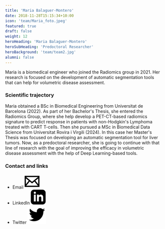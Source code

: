 ```yaml
---
title: 'Maria Balaguer-Montero'
date: 2018-11-28T15:15:34+10:00
icon: 'team/Maria_foto.jpeg'
featured: true
draft: false
weight: 12
heroHeading: 'Maria Balaguer-Montero'
heroSubHeading: 'Predoctoral Researcher'
heroBackground: 'team/team2.jpg'
alumni: false
---
```


Maria is a biomedical engineer who joined the Radiomics group in 2021. Her research is focused on the development of automatic segmentation tools that can help for volumetric disease assessment.
                                                     <br/>





### Scientific trajectory
Maria obtained a BSc in Biomedical Engineering from Universitat de Barcelona (2022). As part of her Bachelor's Thesis, she entered the Radiomics Group, where she help develop a PET-CT-based radiomics signature to predict response in patients with non-Hodgkin's Lymphoma treated with CART T-cells. Then she pursued a MSc in Biomedical Data Science from Universitat Rovira i Virgili (2024). In this case her Master's Thesis was focused on developing an automatic segmentation tool for liver tumors. Now, as a predoctoral researcher, she is going to continue with that line of research with the goal of improving the efficacy in volumetric disease assessment with the help of Deep Learning-based tools.




### Contact and links
- Email [![profile](/social/mail.svg)](mailto:mbalaguer@vhio.net) 
- LinkedIn [![profile](/social/linkedin.svg)](http://linkedin.com/in/mariabalaguerm)
- Twitter [![profile](/social/twitter.svg)](https://twitter.com/mariabalaguerm)